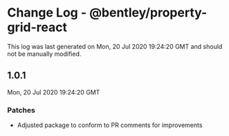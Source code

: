 # Change Log - @bentley/property-grid-react

This log was last generated on Mon, 20 Jul 2020 19:24:20 GMT and should not be manually modified.

## 1.0.1
Mon, 20 Jul 2020 19:24:20 GMT

### Patches

- Adjusted package to conform to PR comments for improvements

